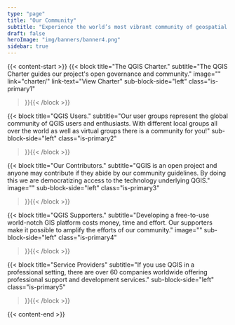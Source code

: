 ```yaml
---
type: "page"
title: "Our Community"
subtitle: "Experience the world’s most vibrant community of geospatial experts and enthusiasts"
draft: false
heroImage: "img/banners/banner4.png"
sidebar: true
---
```

{{< content-start  >}}
{{< block
    title="The QGIS Charter."
    subtitle="The QGIS Charter guides our project's open governance and community."
    image=""
    link="charter/"
    link-text="View Charter"
    sub-block-side="left"
    class="is-primary1"
>}}{{< /block >}}

{{< block
    title="QGIS Users."
    subtitle="Our user groups represent the global community of QGIS users and enthusiasts. With different local groups all over the world as well as virtual groups there is a community for you!"
    sub-block-side="left"
    class="is-primary2"
>}}{{< /block >}}

{{< block
    title="Our Contributors."
    subtitle="QGIS is an open project and anyone may contribute if they abide by our community guidelines. By doing this we are democratizing access to the technology underlying QGIS."
    image=""
    sub-block-side="left"
    class="is-primary3"
>}}{{< /block >}}

{{< block
    title="QGIS Supporters."
    subtitle="Developing a free-to-use world-notch GIS platform costs money, time and effort. Our supporters make it possible to amplify the efforts of our community."
    image=""
    sub-block-side="left"
    class="is-primary4"
>}}{{< /block >}}


{{< block
    title="Service Providers"
    subtitle="If you use QGIS in a professional setting, there are over 60 companies worldwide offering professional support and development services."
    sub-block-side="left"
    class="is-primary5"
>}}{{< /block >}}

{{< content-end >}}